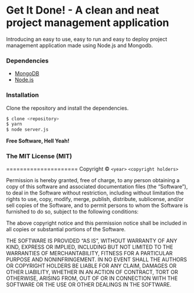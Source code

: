# Get It Done! - A clean and neat project management application 
Introducing an easy to use, easy to run and easy to deploy project management application made using Node.js and Mongodb. 

### Dependencies 
- [MongoDB](https://www.mongodb.com/)
- [Node.js](https://nodejs.org/en/)

### Installation
Clone the repository and install the dependencies. 
```sh
$ clone <repository>
$ yarn
$ node server.js
```


**Free Software, Hell Yeah!**
### The MIT License (MIT)
=====================
Copyright © `<year>` `<copyright holders>`

Permission is hereby granted, free of charge, to any person
obtaining a copy of this software and associated documentation
files (the “Software”), to deal in the Software without
restriction, including without limitation the rights to use,
copy, modify, merge, publish, distribute, sublicense, and/or sell
copies of the Software, and to permit persons to whom the
Software is furnished to do so, subject to the following
conditions:

The above copyright notice and this permission notice shall be
included in all copies or substantial portions of the Software.

THE SOFTWARE IS PROVIDED “AS IS”, WITHOUT WARRANTY OF ANY KIND,
EXPRESS OR IMPLIED, INCLUDING BUT NOT LIMITED TO THE WARRANTIES
OF MERCHANTABILITY, FITNESS FOR A PARTICULAR PURPOSE AND
NONINFRINGEMENT. IN NO EVENT SHALL THE AUTHORS OR COPYRIGHT
HOLDERS BE LIABLE FOR ANY CLAIM, DAMAGES OR OTHER LIABILITY,
WHETHER IN AN ACTION OF CONTRACT, TORT OR OTHERWISE, ARISING
FROM, OUT OF OR IN CONNECTION WITH THE SOFTWARE OR THE USE OR
OTHER DEALINGS IN THE SOFTWARE.


